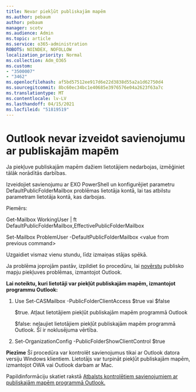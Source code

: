 ```yaml
---
title: Nevar piekļūt publiskajām mapēm
ms.author: pebaum
author: pebaum
manager: scotv
ms.audience: Admin
ms.topic: article
ms.service: o365-administration
ROBOTS: NOINDEX, NOFOLLOW
localization_priority: Normal
ms.collection: Adm_O365
ms.custom:
- "3500007"
- "3462"
ms.openlocfilehash: af5bd57512ee917d6e22d3838d55a2a1d62750d4
ms.sourcegitcommit: 8bc60ec34bc1e40685e3976576e04a2623f63a7c
ms.translationtype: MT
ms.contentlocale: lv-LV
ms.lasthandoff: 04/15/2021
ms.locfileid: "51819519"
---
```

# <a name="outlook-cannot-connect-to-public-folders"></a>Outlook nevar izveidot savienojumu ar publiskajām mapēm

Ja piekļuve publiskajām mapēm dažiem lietotājiem nedarbojas, izmēģiniet tālāk norādītās darbības.

Izveidojiet savienojumu ar EXO PowerShell un konfigurējiet parametru DefaultPublicFolderMailbox problēmas lietotāja kontā, lai tas atbilstu parametram lietotāja kontā, kas darbojas.

Piemērs:

Get-Mailbox WorkingUser | ft DefaultPublicFolderMailbox,EffectivePublicFolderMailbox

Set-Mailbox ProblemUser -DefaultPublicFolderMailbox \<value from previous command>

Uzgaidiet vismaz vienu stundu, līdz izmaiņas stājas spēkā.

Ja problēma joprojām pastāv, izpildiet šo procedūru, lai [novērstu](https://aka.ms/pfcte) publisko mapju piekļuves problēmas, izmantojot Outlook.
 
**Lai noteiktu, kuri lietotāji var piekļūt publiskajām mapēm, izmantojot programmu Outlook:**

1.  Use Set-CASMailbox <mailboxname> -PublicFolderClientAccess $true vai $false  
      
    $true. Atļaut lietotājiem piekļūt publiskajām mapēm programmā Outlook  
      
    $false: neļaujiet lietotājiem piekļūt publiskajām mapēm programmā Outlook. Šī ir noklusējuma vērtība.  
        
2.  Set-OrganizationConfig -PublicFolderShowClientControl $true   
      
**Piezīme** Šī procedūra var kontrolēt savienojumus tikai ar Outlook datora versiju Windows klientiem. Lietotājs var turpināt piekļūt publiskajām mapēm, izmantojot OWA vai Outlook darbam ar Mac.
 
Papildinformāciju skatiet rakstā [Atbalsts kontrolētiem savienojumiem ar publiskajām mapēm programmā Outlook.](https://aka.ms/controlpf)